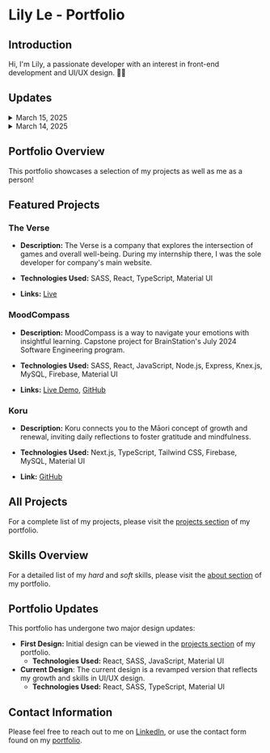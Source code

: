 # Lily Le - Portfolio

## Introduction

Hi, I'm Lily, a passionate developer with an interest in front-end development and UI/UX design. 👋🏻

## Updates


<details>
    <summary>March 15, 2025</summary>
    <p>I finally settled on a design, but it's pretty much similar to my portfolio. I love having a huge hero that takes up the entire viewport. 🫣 But I'll try to make my blog a bit more different from my portfolio. Finished the navigation menu, hero, and footer. Now... I will have to learn about headless CMS!
    </p>
</details>

<details>
    <summary>March 14, 2025</summary>
    <p>After several months of contemplating, I decided to add a blog to my portfolio. I have added the route to the app and been brainstorming on the design. I also did some work on the logo/hero and footer but... I think I'll go with a different design. 😅 I am starting to feel web design with good UX/UI is more difficult than writing code. Kudos to all the designers out there!
    </p>
</details>

## Portfolio Overview

This portfolio showcases a selection of my projects as well as me as a person!

## Featured Projects

### The Verse
- **Description:** The Verse is a company that explores the intersection of games and overall well-being. During my internship there, I was the sole developer for company's main website.

- **Technologies Used:** SASS, React, TypeScript, Material UI
 
- **Links:** [Live](https://versebuilding.com)

### MoodCompass
- **Description:** MoodCompass is a way to navigate your emotions with insightful learning. Capstone project for BrainStation's July 2024 Software Engineering program.

- **Technologies Used:** SASS, React, JavaScript, Node.js, Express, Knex.js, MySQL, Firebase, Material UI

- **Links:** [Live Demo](https://github.com/lilymtle/mood-compass), [GitHub](https://mood-compass.vercel.app/)

### Koru
- **Description:** Koru connects you to the Māori concept of growth and renewal, inviting daily reflections to foster gratitude and mindfulness.

- **Technologies Used:** Next.js, TypeScript, Tailwind CSS, Firebase, MySQL, Material UI

- **Link:** [GitHub](https://github.com/lilymtle/koru)

## All Projects

For a complete list of my projects, please visit the [projects section](http://lilyle.dev/#projects) of my portfolio.

## Skills Overview

For a detailed list of my *hard* and *soft* skills, please visit the [about section](http://lilyle.dev/#about) of my portfolio.

## Portfolio Updates

This portfolio has undergone two major design updates:

- **First Design:** Initial design can be viewed in the [projects section](http://lilyle.dev/#projects)
of my portfolio.
    - **Technologies Used:** React, SASS, JavaScript, Material UI
- **Current Design**: The current design is a revamped version that reflects my growth and skills in UI/UX design.
    - **Technologies Used:** React, SASS, TypeScript, Material UI

## Contact Information

Please feel free to reach out to me on [LinkedIn](https://www.linkedin.com/in/lilymtle/), or use the contact form found on my [portfolio](https://lilyle.dev).
